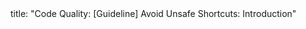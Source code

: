 <frontmatter>
title: "Code Quality: [Guideline] Avoid Unsafe Shortcuts: Introduction"
</frontmatter>

<include src="navbar.md" boilerplate />

<include src="unit-inPage-asFlat.md" boilerplate />